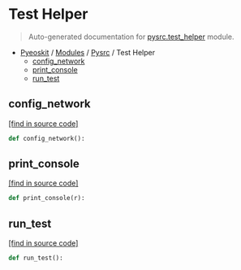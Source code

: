 # Test Helper

> Auto-generated documentation for [pysrc.test_helper](https://github.com/AMAX-DAO-DEV/pyamaxkit/blob/master/pysrc/test_helper.py) module.

- [Pyeoskit](../README.md#pyeoskit-index) / [Modules](../MODULES.md#pyeoskit-modules) / [Pysrc](index.md#pysrc) / Test Helper
    - [config_network](#config_network)
    - [print_console](#print_console)
    - [run_test](#run_test)

## config_network

[[find in source code]](https://github.com/AMAX-DAO-DEV/pyamaxkit/blob/master/pysrc/test_helper.py#L7)

```python
def config_network():
```

## print_console

[[find in source code]](https://github.com/AMAX-DAO-DEV/pyamaxkit/blob/master/pysrc/test_helper.py#L52)

```python
def print_console(r):
```

## run_test

[[find in source code]](https://github.com/AMAX-DAO-DEV/pyamaxkit/blob/master/pysrc/test_helper.py#L57)

```python
def run_test():
```
